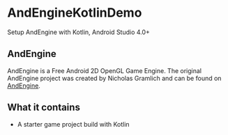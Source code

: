 # AndEngineKotlinDemo
Setup AndEngine with Kotlin, Android Studio 4.0+

## AndEngine
AndEngine is a Free Android 2D OpenGL Game Engine.
The original AndEngine project was created by Nicholas Gramlich and can be found on [AndEngine](https://github.com/nicolasgramlich/AndEngine).

## What it contains
- A starter game project build with Kotlin

